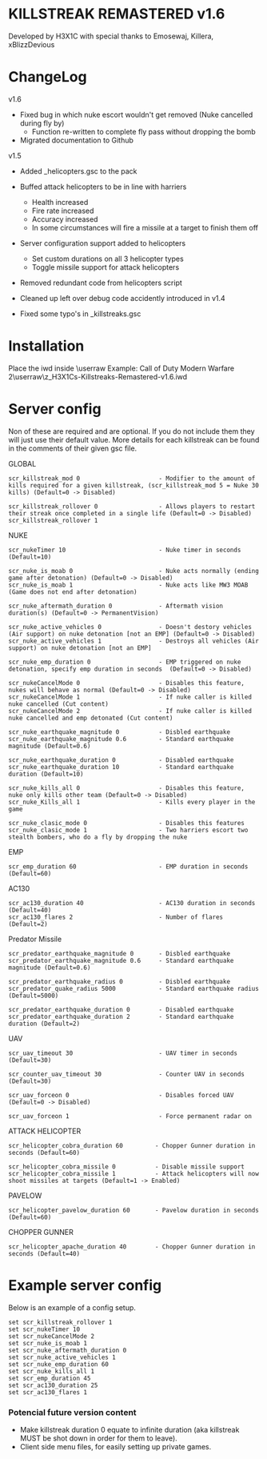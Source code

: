 # KILLSTREAK REMASTERED v1.6
Developed by H3X1C with special thanks to Emosewaj, Killera, xBlizzDevious

# ChangeLog
v1.6
* Fixed bug in which nuke escort wouldn't get removed (Nuke cancelled during fly by) 
  * Function re-written to complete fly pass without dropping the bomb
* Migrated documentation to Github

v1.5
* Added _helicopters.gsc to the pack

* Buffed attack helicopters to be in line with harriers
  * Health increased
  * Fire rate increased
  * Accuracy increased
  * In some circumstances will fire a missile at a target to finish them off

* Server configuration support added to helicopters
  * Set custom durations on all 3 helicopter types
  * Toggle missile support for attack helicopters

* Removed redundant code from helicopters script

* Cleaned up left over debug code accidently introduced in v1.4

* Fixed some typo's in _killstreaks.gsc

# Installation
Place the iwd inside \userraw
Example: Call of Duty Modern Warfare 2\userraw\z_H3X1Cs-Killstreaks-Remastered-v1.6.iwd

# Server config
Non of these are required and are optional. If you do not include them they will just use their default value. More details for each killstreak can be found in the comments of their given gsc file.

GLOBAL
```
scr_killstreak_mod 0                      - Modifier to the amount of kills required for a given killstreak, (scr_killstreak_mod 5 = Nuke 30 kills) (Default=0 -> Disabled)

scr_killstreak_rollover 0                 - Allows players to restart their streak once completed in a single life (Default=0 -> Disabled)
scr_killstreak_rollover 1
```

NUKE
```
scr_nukeTimer 10                          - Nuke timer in seconds (Default=10)

scr_nuke_is_moab 0                        - Nuke acts normally (ending game after detonation) (Default=0 -> Disabled)
scr_nuke_is_moab 1                        - Nuke acts like MW3 MOAB (Game does not end after detonation)

scr_nuke_aftermath_duration 0             - Aftermath vision duration(s) (Default=0 -> PermanentVision)

scr_nuke_active_vehicles 0                - Doesn't destory vehicles (Air support) on nuke detonation [not an EMP] (Default=0 -> Disabled)
scr_nuke_active_vehicles 1                - Destroys all vehicles (Air support) on nuke detonation [not an EMP]

scr_nuke_emp_duration 0                   - EMP triggered on nuke detonation, specify emp duration in seconds  (Default=0 -> Disabled)

scr_nukeCancelMode 0                      - Disables this feature, nukes will behave as normal (Default=0 -> Disabled)
scr_nukeCancelMode 1                      - If nuke caller is killed nuke cancelled (Cut content)
scr_nukeCancelMode 2                      - If nuke caller is killed nuke cancelled and emp detonated (Cut content)

scr_nuke_earthquake_magnitude 0           - Disbled earthquake
scr_nuke_earthquake_magnitude 0.6         - Standard earthquake magnitude (Default=0.6)

scr_nuke_earthquake_duration 0            - Disabled earthquake 
scr_nuke_earthquake_duration 10	          - Standard earthquake duration (Default=10)

scr_nuke_kills_all 0                      - Disables this feature, nuke only kills other team (Default=0 -> Disabled)
scr_nuke_Kills_all 1                      - Kills every player in the game

scr_nuke_clasic_mode 0                    - Disables this features 
scr_nuke_clasic_mode 1                    - Two harriers escort two stealth bombers, who do a fly by dropping the nuke
```


EMP
```
scr_emp_duration 60                       - EMP duration in seconds (Default=60)
```

AC130
```
scr_ac130_duration 40                     - AC130 duration in seconds (Default=40)
scr_ac130_flares 2                        - Number of flares (Default=2)
```

Predator Missile
```
scr_predator_earthquake_magnitude 0       - Disbled earthquake
scr_predator_earthquake_magnitude 0.6     - Standard earthquake magnitude (Default=0.6)

scr_predator_earthquake_radius 0          - Disbled earthquake
scr_predator_quake_radius 5000            - Standard earthquake radius (Default=5000)

scr_predator_earthquake_duration 0        - Disabled earthquake
scr_predator_earthquake_duration 2        - Standard earthquake duration (Default=2)
```

UAV
```
scr_uav_timeout 30                        - UAV timer in seconds (Default=30)

scr_counter_uav_timeout 30                - Counter UAV in seconds (Default=30)

scr_uav_forceon 0                         - Disables forced UAV (Default=0 -> Disabled)

scr_uav_forceon 1                         - Force permanent radar on 
```

ATTACK HELICOPTER
```
scr_helicopter_cobra_duration 60         - Chopper Gunner duration in seconds (Default=60)

scr_helicopter_cobra_missile 0           - Disable missile support 
scr_helicopter_cobra_missile 1           - Attack helicopters will now shoot missiles at targets (Default=1 -> Enabled)
```

PAVELOW
```
scr_helicopter_pavelow_duration 60       - Pavelow duration in seconds (Default=60)
```

CHOPPER GUNNER
```
scr_helicopter_apache_duration 40        - Chopper Gunner duration in seconds (Default=40)
```

# Example server config
Below is an example of a config setup.
```
set scr_killstreak_rollover 1
set scr_nukeTimer 10
set scr_nukeCancelMode 2
set scr_nuke_is_moab 1
set scr_nuke_aftermath_duration 0
set scr_nuke_active_vehicles 1
set scr_nuke_emp_duration 60
set scr_nuke_kills_all 1
set scr_emp_duration 45
set scr_ac130_duration 25
set scr_ac130_flares 1
```

### Potencial future version content
* Make killstreak duration 0 equate to infinite duration (aka killstreak MUST be shot down in order for them to leave).
* Client side menu files, for easily setting up private games.